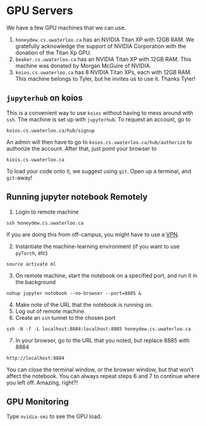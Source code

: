 # GPU Servers

We have a few GPU machines that we can use.
1. `honeydew.cs.uwaterloo.ca` has an NVIDIA Titan XP with 12GB RAM. We gratefully acknowledge the support of NVIDIA Corporation with the donation of the Titan Xp GPU.
1. `beaker.cs.uwaterloo.ca` has an NVIDIA Titan XP with 12GB RAM. This machine was donated by Morgan McGuire of NVIDIA.
3. `koios.cs.uwaterloo.ca` has 8 NVIDIA Titan XPs, each with 12GB RAM. This machine belongs to Tyler, but he invites us to use it. Thanks Tyler!


## `jupyterhub` on koios

This is a convenient way to use `koios` without having to mess around with `ssh`. The machine is set up with `jupyterhub`. To request an account, go to
```
koios.cs.uwaterloo.ca/hub/signup
```
An admin will then have to go to `koios.cs.uwaterloo.ca/hub/authorize` to authorize the account. After that, just point your browser to
```
kiois.cs.uwaterloo.ca
```
To load your code onto it, we suggest using `git`. Open up a terminal, and `git`-away!

## Running jupyter notebook Remotely

1. Login to remote machine
```
ssh honeydew.cs.uwaterloo.ca
```
If you are doing this from off-campus, you might have to use a [VPN](https://uwaterloo.ca/information-systems-technology/services/virtual-private-network-vpn/about-virtual-private-network-vpn).

2. Instantiate  the machine-learning environment (if you want to use `pyTorch`, etc)
```
source activate ml
```
3. On remote machine, start the notebook on a specified port, and run it in the background
```
nohup jupyter notebook --no-browser --port=8885 &
```
4. Make note of the URL that the notebook is running on.
5. Log out of remote machine.
6. Create an `ssh` tunnel to the chosen port
```
ssh -N -f -L localhost:8884:localhost:8885 honeydew.cs.uwaterloo.ca
```
7. In your browser, go to the URL that you noted, but replace 8885 with 8884
```
http://localhost:8884
```
You can close the terminal window, or the browser window, but that won’t affect the 
notebook. You can always repeat steps 6 and 7 to continue where you left off. Amazing, right?!


## GPU Monitoring
Type `nvidia-smi` to see the GPU load.
